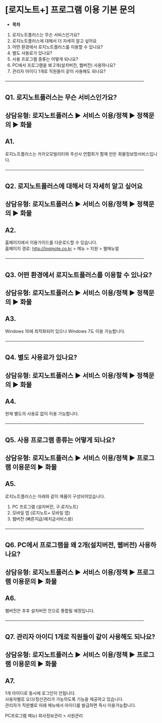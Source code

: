 # [로지노트+] 프로그램 이용 기본 문의

* **목차**

1. 로지노트플러스는 무슨 서비스인가요?
2. 로지노트플러스에 대해서 더 자세히 알고 싶어요
3. 어떤 환경에서 로지노트플러스를 이용할 수 있나요?
4. 별도 사용료가 있나요?
5. 사용 프로그램 종류는 어떻게 되나요?
6. PC에서 프로그램을 왜 2개(설치버전, 웹버전) 사용하나요?
7. 관리자 아이디 1개로 직원들이 같이 사용해도 되나요?

──────────────────────────────────────────────

**Q1. 로지노트플러스는 무슨 서비스인가요?**
---------------------------

상담유형: 로지노트플러스 ▶ 서비스 이용/정책 ▶ 정책문의 ▶ 화물
-------------------------------------

**A1.**
-------

로지노트플러스는 카카오모빌리티와 주선사 연합회가 함께 만든 화물정보망서비스입니다.

──────────────────────────────────────────────

**Q2. 로지노트플러스에 대해서 더 자세히 알고 싶어요**
---------------------------------

상담유형: 로지노트플러스 ▶ 서비스 이용/정책 ▶ 정책문의 ▶ 화물
-------------------------------------

**A2.**
-------

홈페이지에서 이용가이드를 다운로드할 수 있습니다.  
홈페이지 경로: http://loginote.co.kr > 메뉴 > 지원 > 웹매뉴얼

──────────────────────────────────────────────

**Q3. 어떤 환경에서 로지노트플러스를 이용할 수 있나요?**
-----------------------------------

상담유형: 로지노트플러스 ▶ 서비스 이용/정책 ▶ 정책문의 ▶ 화물
-------------------------------------

**A3.**
-------

Windows 10에 최적화되어 있으나 Windows 7도 이용 가능합니다.

──────────────────────────────────────────────

**Q4. 별도 사용료가 있나요?**
--------------------

상담유형: 로지노트플러스 ▶ 서비스 이용/정책 ▶ 정책문의 ▶ 화물
-------------------------------------

**A4.**
-------

현재 별도의 사용료 없이 이용 가능합니다.

──────────────────────────────────────────────

**Q5. 사용 프로그램 종류는 어떻게 되나요?**
----------------------------

상담유형: 로지노트플러스 ▶ 서비스 이용/정책 ▶ 프로그램 이용문의 ▶ 화물
------------------------------------------

**A5.**
-------

로지노트플러스는 아래와 같이 제품이 구성되어있습니다.  
1. PC 프로그램 (설치버전, 구.로지노트)  
2. 모바일 앱 (로지노트+ 모바일 앱)  
3. 웹버전 (빠른지급/예치금서비스용)

──────────────────────────────────────────────

**Q6. PC에서 프로그램을 왜 2개(설치버전, 웹버전) 사용하나요?**
-----------------------------------------

상담유형: 로지노트플러스 ▶ 서비스 이용/정책 ▶ 프로그램 이용문의 ▶ 화물
------------------------------------------

**A6.**
-------

웹버전은 추후 설치버전 안으로 통합될 예정입니다.

──────────────────────────────────────────────

**Q7. 관리자 아이디 1개로 직원들이 같이 사용해도 되나요?**
-------------------------------------

상담유형: 로지노트플러스 ▶ 서비스 이용/정책 ▶ 프로그램 이용문의 ▶ 화물
------------------------------------------

**A7.**
-------

1개 아이디로 동시에 로그인이 안됩니다.  
사용자별로 오더/정산관리가 가능하도록 기능을 제공하고 있습니다.  
관리자가 직원별로 아래 메뉴에서 아이디를 발급하면 즉시 이용가능합니다.  
  
PC프로그램 메뉴) 회사정보관리 > 사원관리